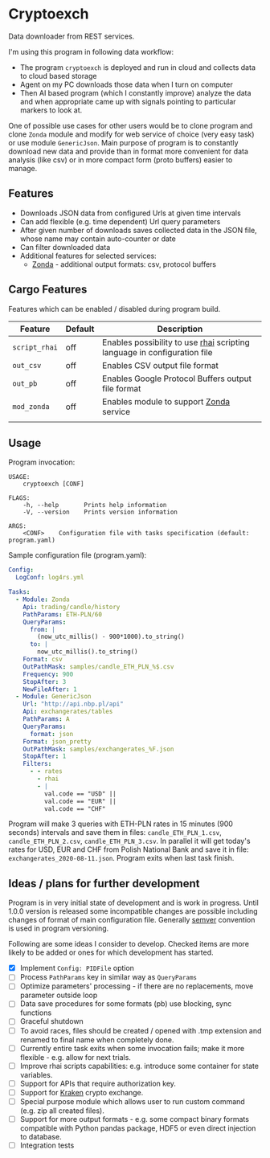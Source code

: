 # Cryptoexch

Data downloader from REST services.

I'm using this program in following data workflow:

- The program `cryptoexch` is deployed and run in cloud and collects data to cloud based storage
- Agent on my PC downloads those data when I turn on computer
- Then AI based program (which I constantly improve) analyze the data and when appropriate came up with signals pointing to particular markers to look at.

One of possible use cases for other users would be to clone program and clone `Zonda` module and modify for web service of choice (very easy task) or use module `GenericJson`. Main purpose of program is to constantly download new data and provide than in format more convenient for data analysis (like csv) or in more compact form (proto buffers) easier to manage.

## Features

- Downloads JSON data from configured Urls at given time intervals
- Can add flexible (e.g. time dependent) Url query parameters
- After given number of downloads saves collected data in the JSON file, whose name may contain auto-counter or date
- Can filter downloaded data
- Additional features for selected services:
  * [Zonda](https://Zonda.net) - additional output formats: csv, protocol buffers

## Cargo Features
Features which can be enabled / disabled during program build.

| Feature       | Default | Description |
|---------------|---------|-------------|
| `script_rhai` | off | Enables possibility to use [rhai](https://schungx.github.io/rhai/about/index.html) scripting language in configuration file |
| `out_csv`     | off | Enables CSV output file format |
| `out_pb`      | off | Enables Google Protocol Buffers output file format |
| `mod_zonda`   | off | Enables module to support [Zonda](https://zondaglobal.com) service  |
|               |     |   |

## Usage

Program invocation:
```
USAGE:
    cryptoexch [CONF]

FLAGS:
    -h, --help       Prints help information
    -V, --version    Prints version information

ARGS:
    <CONF>    Configuration file with tasks specification (default: program.yaml)
```

Sample configuration file (program.yaml):
```yaml
Config:
  LogConf: log4rs.yml

Tasks:
  - Module: Zonda
    Api: trading/candle/history
    PathParams: ETH-PLN/60
    QueryParams:
      from: |
        (now_utc_millis() - 900*1000).to_string()
      to: |
        now_utc_millis().to_string()
    Format: csv
    OutPathMask: samples/candle_ETH_PLN_%$.csv
    Frequency: 900
    StopAfter: 3
    NewFileAfter: 1
  - Module: GenericJson
    Url: "http://api.nbp.pl/api"
    Api: exchangerates/tables
    PathParams: A
    QueryParams:
      format: json
    Format: json_pretty
    OutPathMask: samples/exchangerates_%F.json
    StopAfter: 1
    Filters:
      - - rates
        - rhai
        - |
          val.code == "USD" || 
          val.code == "EUR" || 
          val.code == "CHF"
```
Program will make 3 queries with ETH-PLN rates in 15 minutes (900 seconds) intervals and save them in files: `candle_ETH_PLN_1.csv`, `candle_ETH_PLN_2.csv`, `candle_ETH_PLN_3.csv`. In parallel it will get today's rates for USD, EUR and CHF from Polish National Bank and save it in file: `exchangerates_2020-08-11.json`. Program exits when last task finish. 

## Ideas / plans for further development

Program is in very initial state of development and is work in progress. Until 1.0.0 version is released some incompatible changes are possible including changes of format of main configuration file. Generally [semver](https://semver.org/) convention is used in program versioning.

Following are some ideas I consider to develop. Checked items are more likely to be added or ones for which development has started.

- [x] Implement `Config: PIDFile` option  
- [ ] Process `PathParams` key in similar way as `QueryParams`  
- [ ] Optimize parameters' processing - if there are no replacements, move parameter outside loop
- [ ] Data save procedures for some formats (pb) use blocking, sync functions
- [ ] Graceful shutdown
- [ ] To avoid races, files should be created / opened with .tmp extension and renamed to final name when completely done.
- [ ] Currently entire task exits when some invocation fails; make it more flexible - e.g. allow for next trials.
- [ ] Improve rhai scripts capabilities: e.g. introduce some container for state variables.
- [ ] Support for APIs that require authorization key.
- [ ] Support for [Kraken](kraken.com) crypto exchange.
- [ ] Special purpose module which allows user to run custom command (e.g. zip all created files).
- [ ] Support for more output formats - e.g. some compact binary formats compatible with Python pandas package, HDF5 or even direct injection to database.
- [ ] Integration tests
